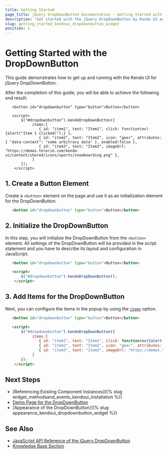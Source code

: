 ```yaml
---
title: Getting Started
page_title: jQuery DropDownButton Documentation - Getting Started with the DropDownButton
description: "Get started with the jQuery DropDownButton by Kendo UI and learn how to create, initialize, and enable the component."
slug: getting_started_kendoui_dropdownbutton_widget
position: 1
---
```


# Getting Started with the DropDownButton

This guide demonstrates how to get up and running with the Kendo UI for jQuery DropDownButton.

After the completion of this guide, you will be able to achieve the following end result:

```dojo
   <button id="dropdownbutton" type="button">Button</button>

   <script>
       $("#dropdownbutton").kendoDropDownButton({
            items:[
               { id: "item1", text: "Item1", click: function(ev){alert("Item 1 clicked!");} },
               { id: "item2", text: "Item2", icon: "gear", attributes: { "data-context": "some arbitrary data" }, enabled:false },
               { id: "item3", text: "Item3", imageUrl: "https://demos.telerik.com/kendo-ui/content/shared/icons/sports/snowboarding.png" },
            ]
       }); 
    </script> 
```

## 1. Create a Button Element

Create a `<button>` element on the page and use it as an initialization element for the DropDownButton.

```html
   <button id="dropdownbutton" type="button">Button</button>
```

## 2. Initialize the DropDownButton

In this step, you will initialize the DropDownButton from the `<button>` element. All settings of the DropDownButton will be provided in the script statement and you have to describe its layout and configuration in JavaScript.

```html
   <button id="dropdownbutton" type="button">Button</button>

   <script>
       $("#dropdownbutton").kendoDropDownButton(); 
    </script>
```

## 3. Add Items for the DropDownButton

Next, you can configure the items in the popup by using the [`items`](/api/javascript/ui/dropdownbutton/configuration/items) option.

```html
   <button id="dropdownbutton" type="button">Button</button>

   <script>
       $("#dropdownbutton").kendoDropDownButton({
            items:[
               { id: "item1", text: "Item1", click: function(ev){alert("Item 1 clicked!");} },
               { id: "item2", text: "Item2", icon: "gear", attributes: { "data-context": "some arbitrary data" }, enabled:false },
               { id: "item3", text: "Item3", imageUrl: "https://demos.telerik.com/kendo-ui/content/shared/icons/sports/snowboarding.png" },
            ]
       }); 
    </script> 
```

## Next Steps

* [Referencing Existing Component Instances]({% slug widget_methodsand_events_kendoui_installation %})
* [Demo Page for the DropDownButton](https://demos.telerik.com/kendo-ui/dropdownbutton/index)
* [Appearance of the DropDownButton]({% slug appearance_kendoui_dropdownbutton_widget %})

## See Also

* [JavaScript API Reference of the jQuery DropDownButton](/api/javascript/ui/dropdownbutton)
* [Knowledge Base Section](/knowledge-base)


